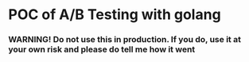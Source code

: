 # POC of A/B Testing with golang

### WARNING! Do not use this in production. If you do, use it at your own risk and please do tell me how it went
